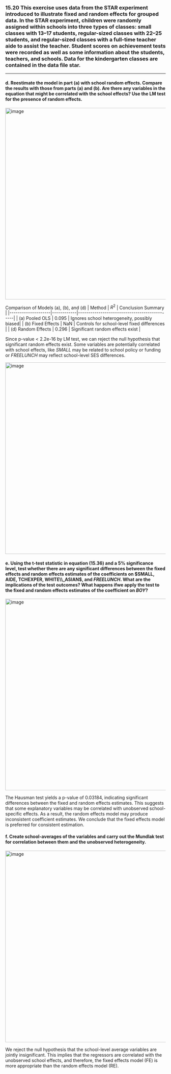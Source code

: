 ### 15.20 This exercise uses data from the STAR experiment introduced to illustrate fixed and random effects for grouped data. In the STAR experiment, children were randomly assigned within schools into three types of classes: small classes with 13–17 students, regular-sized classes with 22–25 students, and regular-sized classes with a full-time teacher aide to assist the teacher. Student scores on achievement tests were recorded as well as some information about the students, teachers, and schools. Data for the kindergarten classes are contained in the data file star.
---
#### d. Reestimate the model in part (a) with school random effects. Compare the results with those from parts (a) and (b). Are there any variables in the equation that might be correlated with the school effects? Use the LM test for the presence of random effects.

<img width="600" alt="image" src="https://github.com/user-attachments/assets/9e54d70e-f1f4-4bd3-af5e-84e038cc3874" />

Comparison of Models (a), (b), and (d)
| Method             |  $R^2$     |              Conclusion Summary              |
|--------------------|------------|----------------------------------------------|
| (a) Pooled OLS     | 0.095      | Ignores school heterogeneity, possibly biased|
| (b) Fixed Effects  |   NaN      | Controls for school-level fixed differences  |
| (d) Random Effects |  0.296     | Significant random effects exist             |

Since p-value < 2.2e-16 by LM test, we can reject the null hypothesis that significant random effects exist. Some variables are potentially correlated with school effects, like $SMALL$ may be related to school policy or funding or $FREELUNCH$ may reflect school-level SES differences.

<img width="600" alt="image" src="https://github.com/user-attachments/assets/939c22f6-d360-4c58-8195-8fd115874701" />

#### e. Using the t-test statistic in equation (15.36) and a 5% significance level, test whether there are any significant differences between the fixed effects and random effects estimates of the coefficients on $SMALL, AIDE, TCHEXPER, WHITE\\_ASIAN$, and $FREELUNCH$. What are the implications of the test outcomes? What happens ifwe apply the test to the fixed and random effects estimates of the coefficient on $BOY$?

<img width="600" alt="image" src="https://github.com/user-attachments/assets/e311ae76-35ab-4fc8-81f3-bdc14c65c817" />

The Hausman test yields a p-value of 0.03184, indicating significant differences between the fixed and random effects estimates. This suggests that some explanatory variables may be correlated with unobserved school-specific effects. As a result, the random effects model may produce inconsistent coefficient estimates. We conclude that the fixed effects model is preferred for consistent estimation.

#### f. Create school-averages of the variables and carry out the Mundlak test for correlation between them and the unobserved heterogeneity.

<img width="600" alt="image" src="https://github.com/user-attachments/assets/2abe8e7d-409d-452b-95e8-b22adb46e447" />

We reject the null hypothesis that the school-level average variables are jointly insignificant. This implies that the regressors are correlated with the unobserved school effects, and therefore, the fixed effects model (FE) is more appropriate than the random effects model (RE).
